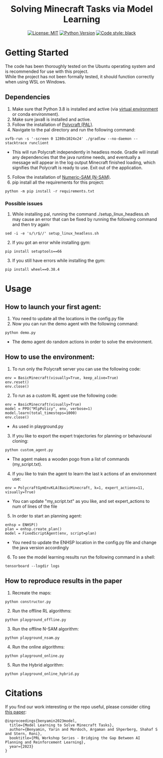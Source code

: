 <h1 align="center">Solving Minecraft Tasks via Model Learning</h2>
<p align="center">
<a href="https://github.com/Search-BGU/PolyPlan/blob/main/LICENSE"><img alt="License: MIT" src="https://img.shields.io/badge/License-MIT-yellow.svg"></a>
<a href="https://www.python.org/downloads/release/python-3818/"><img alt="Python Version" src="https://img.shields.io/badge/python-3.8-blue"></a>
<a href="https://github.com/psf/black"><img alt="Code style: black" src="https://img.shields.io/badge/code%20style-black-000000.svg"></a>
</p>

# Getting Started

The code has been thoroughly tested on the Ubuntu operating system and is recommended for use with this project. <br />
While the project has not been formally tested, it should function correctly when using WSL on Windows. <br />

## Dependencies
1. Make sure that Python 3.8 is installed and active (via [virtual environment](https://packaging.python.org/en/latest/guides/installing-using-pip-and-virtual-environments/#creating-a-virtual-environment) or conda environment).
2. Make sure java8 is installed and active.
3. Follow the installation of [Polycraft (PAL)](https://github.com/StephenGss/PAL/tree/ba9128bd8bd37d79a60c6e94b6670870911c0986).
4. Navigate to the pal directory and run the following command:
```
xvfb-run -s '-screen 0 1280x1024x24' ./gradlew --no-daemon --stacktrace runclient
```
* This will run Polycraft independently in headless mode. Gradle will install any dependencies that the java runtime needs, and eventually a message will appear in the log output Minecraft finished loading, which signifies that Polycraft is ready to use. Exit out of the application.
5. Follow the installation of [Numeric-SAM (N-SAM)](https://github.com/Search-BGU/numeric-sam/tree/938ce5511c9bfcabf976b8f079a9b15a19baf1a1).
6. pip install all the requirements for this project:
```
python -m pip install -r requirements.txt
```

### Possible issues
1. While installing pal, running the command ./setup_linux_headless.sh may cause an error that can be fixed by running the following command and then try again:
```
sed -i -e 's/\r$//' setup_linux_headless.sh
```
2. If you got an error while installing gym:
```
pip install setuptools==66
```
3. If you still have errors while installing the gym:
```
pip install wheel==0.38.4
```

# Usage

## How to launch your first agent:
1. You need to update all the locations in the config.py file
2. Now you can run the demo agent with the following command: 
```
python demo.py
```
* The demo agent do random actions in order to solve the environment.

## How to use the environment:
1. To run only the Polycraft server you can use the following code: 
```
env = BasicMinecraft(visually=True, keep_alive=True)
env.reset()
env.close()
```
2. To run as a custom RL agent use the following code:
```
env = BasicMinecraft(visually=True)
model = PPO("MlpPolicy", env, verbose=1)
model.learn(total_timesteps=1000)
env.close()
```
* As used in playground.py
3. If you like to export the expert trajectories for planning or behavioural cloning:
```
python custom_agent.py
```
* The agent makes a wooden pogo from a list of commands (my_script.txt).
4. If you like to train the agent to learn the last k actions of an environment use:
```
env = PolycraftGymEnvKLA(BasicMinecraft, k=1, expert_actions=11, visually=True)
```
* You can update "my_script.txt" as you like, and set expert_actions to num of lines of the file
5. In order to start an planning agent:
```
enhsp = ENHSP()
plan = enhsp.create_plan()
model = FixedScriptAgent(env, script=plan)
```
* You need to update the ENHSP location in the config.py file and change the java version accordingly
6. To see the model learning results run the following command in a shell:
```
tensorboard --logdir logs
```

## How to reproduce results in the paper
1. Recreate the maps:
```
python constructor.py
```
2. Run the offline RL algorithms:
```
python playground_offline.py
```
3. Run the offline N-SAM algorithm:
```
python playground_nsam.py
```
4. Run the online algorithms:
```
python playground_online.py
```
5. Run the Hybrid algorithm:
```
python playground_online_hybrid.py
```

# Citations

If you find our work interesting or the repo useful, please consider citing [this paper](https://openreview.net/forum?id=UNNYk2Kswa):
```
@inproceedings{benyamin2023model,
  title={Model Learning to Solve Minecraft Tasks},
  author={Benyamin, Yarin and Mordoch, Argaman and Shperberg, Shahaf S and Stern, Roni},
  booktitle={PRL Workshop Series - Bridging the Gap Between AI Planning and Reinforcement Learning},
  year={2023}
}
```
